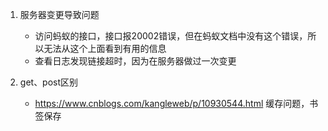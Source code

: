 1. 服务器变更导致问题
    *  访问蚂蚁的接口，接口报20002错误，但在蚂蚁文档中没有这个错误，所以无法从这个上面看到有用的信息
    *  查看日志发现链接超时，因为在服务器做过一次变更

2. get、post区别
    * https://www.cnblogs.com/kangleweb/p/10930544.html  缓存问题，书签保存